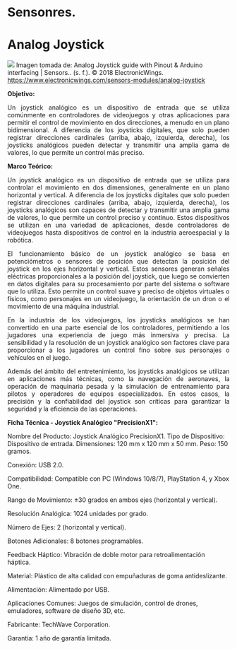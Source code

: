 # Sensonres.
# Analog Joystick
![](https://www.electronicwings.com/storage/PlatformSection/TopicContent/123/icon/Analog%20Joystick(0).jpg)
Imagen tomada de: Analog Joystick guide with Pinout & Arduino interfacing | Sensors.. (s. f.). © 2018 ElectronicWings. https://www.electronicwings.com/sensors-modules/analog-joystick

**Objetivo:**

<div align="justify">
Un joystick analógico es un dispositivo de entrada que se utiliza comúnmente en controladores de videojuegos y otras aplicaciones para permitir el control de movimiento en dos direcciones, a menudo en un plano bidimensional. A diferencia de los joysticks digitales, que solo pueden registrar direcciones cardinales (arriba, abajo, izquierda, derecha), los joysticks analógicos pueden detectar y transmitir una amplia gama de valores, lo que permite un control más preciso.
</div>

  
**Marco Teórico:**
 
<div align="justify">
Un joystick analógico es un dispositivo de entrada que se utiliza para controlar el movimiento en dos dimensiones, generalmente en un plano horizontal y vertical. A diferencia de los joysticks digitales que solo pueden registrar direcciones cardinales (arriba, abajo, izquierda, derecha), los joysticks analógicos son capaces de detectar y transmitir una amplia gama de valores, lo que permite un control preciso y continuo. Estos dispositivos se utilizan en una variedad de aplicaciones, desde controladores de videojuegos hasta dispositivos de control en la industria aeroespacial y la robótica.

El funcionamiento básico de un joystick analógico se basa en potenciómetros o sensores de posición que detectan la posición del joystick en los ejes horizontal y vertical. Estos sensores generan señales eléctricas proporcionales a la posición del joystick, que luego se convierten en datos digitales para su procesamiento por parte del sistema o software que lo utiliza. Esto permite un control suave y preciso de objetos virtuales o físicos, como personajes en un videojuego, la orientación de un dron o el movimiento de una máquina industrial.

En la industria de los videojuegos, los joysticks analógicos se han convertido en una parte esencial de los controladores, permitiendo a los jugadores una experiencia de juego más inmersiva y precisa. La sensibilidad y la resolución de un joystick analógico son factores clave para proporcionar a los jugadores un control fino sobre sus personajes o vehículos en el juego.

Además del ámbito del entretenimiento, los joysticks analógicos se utilizan en aplicaciones más técnicas, como la navegación de aeronaves, la operación de maquinaria pesada y la simulación de entrenamiento para pilotos y operadores de equipos especializados. En estos casos, la precisión y la confiabilidad del joystick son críticas para garantizar la seguridad y la eficiencia de las operaciones.
</div>

**Ficha Técnica - Joystick Analógico "PrecisionX1":**

Nombre del Producto: Joystick Analógico PrecisionX1.
Tipo de Dispositivo: Dispositivo de entrada.
Dimensiones: 120 mm x 120 mm x 50 mm.
Peso: 150 gramos.

Conexión: USB 2.0.

Compatibilidad: Compatible con PC (Windows 10/8/7), PlayStation 4, y Xbox One.

Rango de Movimiento: ±30 grados en ambos ejes (horizontal y vertical).

Resolución Analógica: 1024 unidades por grado.

Número de Ejes: 2 (horizontal y vertical).

Botones Adicionales: 8 botones programables.

Feedback Háptico: Vibración de doble motor para retroalimentación háptica.

Material: Plástico de alta calidad con empuñaduras de goma antideslizante.

Alimentación: Alimentado por USB.

Aplicaciones Comunes: Juegos de simulación, control de drones, emuladores, software de diseño 3D, etc.

Fabricante: TechWave Corporation.

Garantía: 1 año de garantía limitada.

